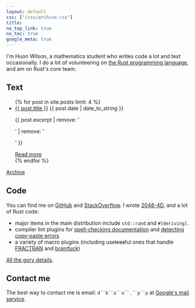 ```yaml
---
layout: default
css: ["/css/archive.css"]
title:
no_top_link: true
no_toc: true
google_meta: true
---
```


I'm Huon Wilson, a mathematics student who writes code a lot and text
occasionally. I do a lot of volunteering on
[the Rust programming language](http://rust-lang.org/), and am on
Rust's core team.

## Text

<ul class="post-list">
{% for post in site.posts limit: 4 %}
    <li class="post-post">
      <a href="{{ post.url }}" class="post-title">{{ post.title }}</a>
      <span class="post-date">{{ post.date | date_to_string }}</span>
        <p class="post-excerpt">{{ post.excerpt | remove: '<p>' | remove: '</p>' }}
            </p>
            <a href="{{ post.url }}" class="post-more">Read more</a>
        </li>
{% endfor %}
</ul>

[Archive](archive.html)

## Code

You can find me on [GitHub](https://github.com/huonw) and
[StackOverflow](http://stackoverflow.com/users/1256624/dbaupp). I
wrote [2048-4D](http://huonw.github.io/2048-4D/), and a lot of Rust
code:

- major items in the main distribution include `std::rand` and
  `#[deriving]`.
- compiler lint plugins for
  [spell-checking documentation](https://github.com/huonw/spellck) and
  [detecting copy-paste errors](https://github.com/huonw/copypasteck)
- a variety of macro plugins (including use<s>less</s>ful ones that handle
  [FRACTRAN](https://github.com/huonw/fractran_macros) and
  [brainfuck](https://github.com/huonw/brainfuck_macros))

[All the gory details](https://github.com/huonw?tab=repositories).

## Contact me

The best way to contact me is email: `d``b``a``u``.``p``p` at
[Google's mail service](http://gmail.com).
